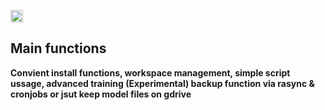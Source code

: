 <cetenr><a href="https://colab.research.google.com/github/JanFschr/DeepFaceLab_Colab/blob/main/DeepFaceLab_simple_deepartist.ai_AT_gmail.com.ipynb"><img src="https://colab.research.google.com/assets/colab-badge.svg" height=20></a></center> 

## Main functions
<b>Convient install functions, workspace management, simple script ussage, advanced training  <b>
<b>(Experimental) backup function via rasync & cronjobs or jsut keep model files on gdrive <b>


